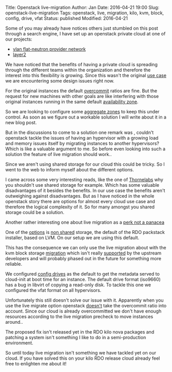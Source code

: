 Title:       Openstack live-migration
Author:      Jan
Date: 	     2016-04-21 19:00
Slug:	     openstack-live-migration
Tags: 	     openstack, live, migration, kilo, kvm, block, config, drive, vfat
Status:	     published
Modified:    2016-04-21

Some of you may already have notices others just stumbled on this post through a search engine, I have set up an openstack private cloud at one of our projects:

* [vlan flat-neutron provider network]({filename}openstack-neutron.md)
* [layer2]({filename}openstack-layer2.md)

We have noticed that the benefits of having a private cloud is spreading through the different teams within the organization and therefore the interest into this flexibility is growing. Since this wasn't the original [use case]({filename}openstack-neutron.md) we are encountering some design issues right now.

For the original instances the default [overcommit](http://docs.openstack.org/openstack-ops/content/compute_nodes.html#overcommit) ratios are fine. But the request for new machines with other goals are like interfering with those original instances running in the same default [availability zone](http://docs.openstack.org/openstack-ops/content/scaling.html#az_s3).

So we are looking to configure some [aggregate zones](http://docs.openstack.org/openstack-ops/content/scaling.html#ha_s3) to keep this under control. As soon as we figure out a workable solution I will write about it in a new blog post.

But in the discussions to come to a solution one remark was , couldn't openstack tackle the issues of having an hypervisor with a growing load and memory issues itself by migrating instances to another hypervisors? Which is like a valuable argument to me. So before even looking into such a solution the feature of live migration should work..

Since we aren't using shared storage for our cloud this could be tricky. So I went to the web to inform myself about the different options.

I came across some very interesting reads, like the one of [Thornelabs](https://thornelabs.net/2014/06/14/do-not-use-shared-storage-for-openstack-instances.html) why you shouldn't use shared storage for example. Which has some valuable disadvantages of it besides the benefits. In our use case the benefits aren't outweighing against disadvantages. But as I have noticed in the whole openstack story there are options for almost every cloud use case and therefore the logical complexity of it. So for many amongst you shared storage could be a solution.

Another rather interesting one about live migration as a [perk not a panacea](https://www.blueboxcloud.com/insight/blog-article/live-migration-is-a-perk-not-a-panacea)

One of the [options](http://docs.openstack.org/openstack-ops/content/compute_nodes.html#instance_storage) is [non shared](http://docs.openstack.org/openstack-ops/content/compute_nodes.html#on_compute_node_storage_nonshared) storage, the default of the RDO packstack installer, based on LVM. On our setup we are using this default.

This has the consequence we can only use the live migration about with the kvm block storage [migration](http://www.sebastien-han.fr/blog/2012/07/12/openstack-block-migration/) which isn't really [supported](http://osdir.com/ml/openstack-cloud-computing/2012-08/msg00293.html) by the upstream developers and will probably phased out in the future for something more reliable.

We configured [config drives](http://docs.openstack.org/user-guide/cli_config_drive.html) as the default to get the metadata served to cloud-init at boot time for an instance. The default drive format (iso9660) has a bug in libvirt of copying a read-only disk. To tackle this one we configured the vfat format on all hypervisors.

Unfortunately this still doesn't solve our issue with it. Apparently when you use the live migrate option openstack [doesn't](https://bugs.launchpad.net/nova/+bug/1214943) take the overcommit ratio into account. Since our cloud is already overcommitted we don't have enough resources according to the live migration precheck to move instances around..

The proposed fix isn't released yet in the RDO kilo nova packages and patching a system isn't something I like to do in a semi-production environment.

So until today live migration isn't something we have tackled yet on our cloud. If you have solved this on your kilo RDO release cloud already feel free to enlighten me about it!
